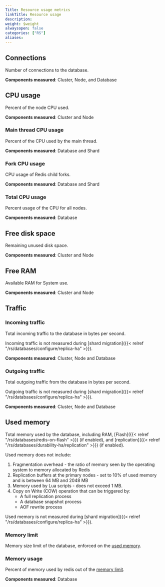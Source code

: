 ```yaml
---
Title: Resource usage metrics
linkTitle: Resource usage
description: 
weight: $weight
alwaysopen: false
categories: ["RS"]
aliases:
---
```


## Connections

Number of connections to the database.

**Components measured**: Cluster, Node, and Database

## CPU usage

Percent of the node CPU used. 

**Components measured**:  Cluster and Node

### Main thread CPU usage 

Percent of the CPU used by the main thread.

**Components measured**: Database and Shard

### Fork CPU usage

CPU usage of Redis child forks.

**Components measured**: Database and Shard

### Total CPU usage 

Percent usage of the CPU for all nodes.

**Components measured**: Database



## Free disk space

Remaining unused disk space.

**Components measured**:  Cluster and Node

## Free RAM

Available RAM for System use.

**Components measured**:  Cluster and Node

## Traffic

### Incoming traffic 

Total incoming traffic to the database in bytes per second.

Incoming traffic is not measured during [shard migration]({{< relref "/rs/databases/configure/replica-ha" >}}).

**Components measured**: Cluster, Node and Database

### Outgoing traffic 

Total outgoing traffic from the database in bytes per second.

Outgoing traffic is not measured during [shard migration]({{< relref "/rs/databases/configure/replica-ha" >}}).

**Components measured**: Cluster, Node and Database

## Used memory 

Total memory used by the database, including RAM, [Flash]({{< relref "/rs/databases/redis-on-flash" >}}) (if enabled), and [replication]({{< relref "/rs/databases/durability-ha/replication" >}}) (if enabled).

Used memory does not include:

1. Fragmentation overhead - the ratio of memory seen by the operating system to memory allocated by Redis
2. Replication buffers at the primary nodes - set to 10% of used memory and is between 64 MB and 2048 MB
3. Memory used by Lua scripts - does not exceed 1 MB.
4. Copy on Write (COW) operation that can be triggered by:
    - A full replication process
    - A database snapshot process
    - AOF rewrite process

Used memory is not measured during [shard migration]({{< relref "/rs/databases/configure/replica-ha" >}}).

### Memory limit 

Memory size limit of the database, enforced on the [used memory](#used-memory).

### Memory usage 

Percent of memory used by redis out of the [memory limit](#memory-limit).

**Components measured**: Database





 